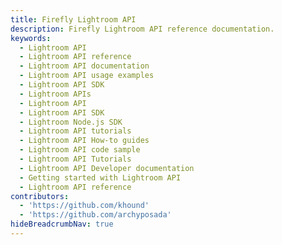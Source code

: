 ```yaml
---
title: Firefly Lightroom API
description: Firefly Lightroom API reference documentation.
keywords:
  - Lightroom API
  - Lightroom API reference
  - Lightroom API documentation
  - Lightroom API usage examples
  - Lightroom API SDK
  - Lightroom APIs
  - Lightroom API
  - Lightroom API SDK
  - Lightroom Node.js SDK
  - Lightroom API tutorials
  - Lightroom API How-to guides
  - Lightroom API code sample
  - Lightroom API Tutorials
  - Lightroom API Developer documentation
  - Getting started with Lightroom API
  - Lightroom API reference
contributors:
  - 'https://github.com/khound'
  - 'https://github.com/archyposada'
hideBreadcrumbNav: true
--- 
```

<RedoclyAPIBlock src="/lightroom/lightroomapi.json" hideTryItPanel scrollYOffset={64} generateCodeSamples="languages: [{lang: 'curl'}]" />
